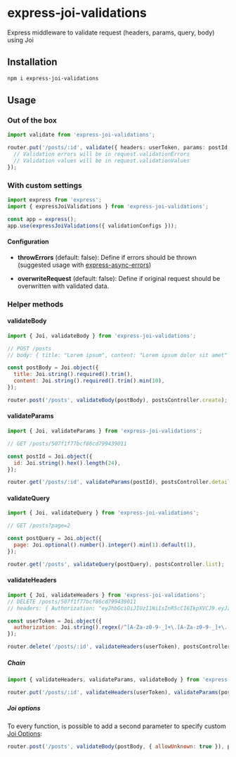 # express-joi-validations

Express middleware to validate request (headers, params, query, body) using Joi

## Installation

```bash
npm i express-joi-validations
```

## Usage

### Out of the box

```typescript
import validate from 'express-joi-validations';

router.put('/posts/:id', validate({ headers: userToken, params: postId, body: postBody }), (request, response) => {
  // Validation errors will be in request.validationErrors
  // Validation values will be in request.validationValues
});
```

### With custom settings

```javascript
import express from 'express';
import { expressJoiValidations } from 'express-joi-validations';

const app = express();
app.use(expressJoiValidations({ validationConfigs }));
```

#### Configuration

- **throwErrors** (default: false): Define if errors should be thrown (suggested usage with [express-async-errors](https://github.com/davidbanham/express-async-errors))

- **overwriteRequest** (default: false): Define if original request should be overwritten with validated data.

### Helper methods

#### validateBody

```javascript
import { Joi, validateBody } from 'express-joi-validations';

// POST /posts
// body: { title: "Lorem ipsum", content: "Lorem ipsum dolor sit amet" }

const postBody = Joi.object({
  title: Joi.string().required().trim(),
  content: Joi.string().required().trim().min(10),
});

router.post('/posts', validateBody(postBody), postsController.create);
```

#### validateParams

```javascript
import { Joi, validateParams } from 'express-joi-validations';

// GET /posts/507f1f77bcf86cd799439011

const postId = Joi.object({
  id: Joi.string().hex().length(24),
});

router.get('/posts/:id', validateParams(postId), postsController.detail);
```

#### validateQuery

```javascript
import { Joi, validateQuery } from 'express-joi-validations';

// GET /posts?page=2

const postQuery = Joi.object({
  page: Joi.optional().number().integer().min(1).default(1),
});

router.get('/posts', validateQuery(postQuery), postsController.list);
```

#### validateHeaders

```javascript
import { Joi, validateHeaders } from 'express-joi-validations';
// DELETE /posts/507f1f77bcf86cd799439011
// headers: { Authorization: "eyJhbGciOiJIUzI1NiIsInR5cCI6IkpXVCJ9.eyJzdWIiOiIxMjM0NTY3ODkwIiwibmFtZSI6IkpvaG4gRG9lIiwiaWF0IjoxNTE2MjM5MDIyfQ.SflKxwRJSMeKKF2QT4fwpMeJf36POk6yJV_adQssw5c" }

const userToken = Joi.object({
  authorization: Joi.string().regex(/^[A-Za-z0-9-_]+\.[A-Za-z0-9-_]+\.[A-Za-z0-9-_.+/=]*$/),
});

router.delete('/posts/:id', validateHeaders(userToken), postsController.remove);
```

##### Chain

```javascript
import { validateHeaders, validateParams, validateBody } from 'express-joi-validations';

router.put('/posts/:id', validateHeaders(userToken), validateParams(postId), validateBody(postBody), postsController.update);
```

##### Joi options

To every function, is possible to add a second parameter to specify custom [Joi Options](https://github.com/hapijs/joi/blob/master/lib/index.d.ts#L95):

```javascript
router.post('/posts', validateBody(postBody, { allowUnknown: true }), postsController.create);
```
